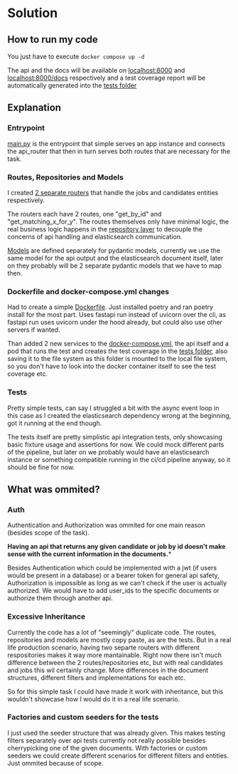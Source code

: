 # Solution

## How to run my code
You just have to execute `docker compose up -d`

The api and the docs will be available on [localhost:8000](localhost:8000) and [localhost:8000/docs](localhost:8000/docs) respectively and a test coverage report will be automatically generated into the [tests folder](./api/tests)

## Explanation
### Entrypoint
[main.py](./api/main.py) is the entrypoint that simple serves an app instance and connects the api_router that then in turn serves both routes that are necessary for the task.

### Routes, Repositories and Models
I created [2 separate routers](./api/routes/) that handle the jobs and candidates entities respectively.

The routers each have 2 routes, one "get_by_id" and "get_matching_x_for_y".
The routes themselves only have minimal logic, the real business logic happens in the [repository layer](./api/repositories/) to decouple the concerns of api handling and elasticsearch communication.

[Models](./api/models) are defined separately for pydantic models, currently we use the same model for the api output and the elasticsearch document itself, later on they probably will be 2 separate pydantic models that we have to map then.

### Dockerfile and docker-compose.yml changes
Had to create a simple [Dockerfile](./api/Dockerfile). Just installed poetry and ran poetry install for the most part. Uses fastapi run instead of uvicorn over the cli, as fastapi run uses uvicorn under the hood already, but could also use other servers if wanted.

Than added 2 new services to the [docker-compose.yml](./docker-compose.yml), the api itself and a pod that runs the test and creates the test coverage in the [tests folder](./api/tests/), also saving it to the file system as this folder is mounted to the local file system, so you don't have to look into the docker container itself to see the test coverage etc.

### Tests
Pretty simple tests, can say I struggled a bit with the async event loop in this case as I created the elasticsearch dependency wrong at the beginning, got it running at the end though.

The tests itself are pretty simplistic api integration tests, only showcasing basic fixture usage and assertions for now.
We could mock different parts of the pipeline, but later on we probably would have an elasticsearch instance or something compatible running in the ci/cd pipeline anyway, so it should be fine for now.

## What was ommited?
### Auth
Authentication and Authorization was ommited for one main reason (besides scope of the task). 


**Having an api that returns any given candidate or job by id doesn't make sense with the current information in the documents.***

Besides Authentication which could be implemented with a jwt (if users would be present in a database) or a bearer token for general api safety, Authorization is impossible as long as we can't check if the user is actually authorized. We would have to add user_ids to the specific documents or authorize them through another api.


### Excessive Inheritance
Currently the code has a lot of "seemingly" duplicate code. The routes, repositories and models are mostly copy paste, as are the tests. But in a real life production scenario, having two separte routers with different respositories makes it way more mantainable. Right now there isn't much difference between the 2 routes/repositories etc, but with real candidates and jobs this wil certainly change. More differences in the document structures, different filters and implementations for each etc.

So for this simple task I could have made it work with inheritance, but this wouldn't showcase how I would do it in a real life scenario.


### Factories and custom seeders for the tests
I just used the seeder structure that was already given. This makes testing filters separately over api tests currently not really possible besides cherrypicking one of the given documents. With factories or custom seeders we could create different scenarios for different filters and entities. Just ommited because of scope.